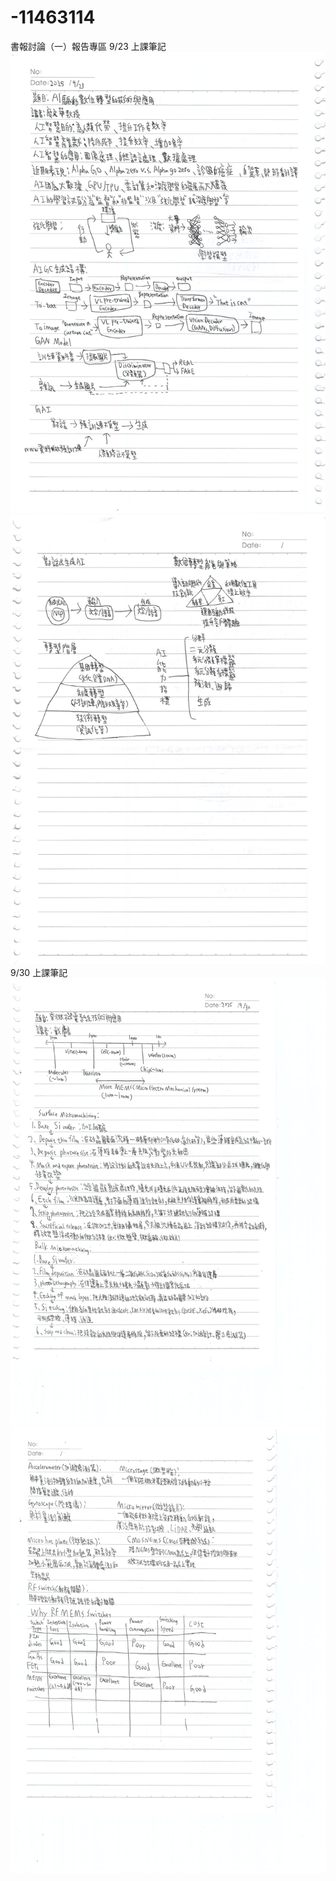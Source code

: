 # -11463114
書報討論（一）報告專區
9/23 上課筆記
![上課筆記](書報討論一/9月23號.png)
![上課筆記](書報討論一/9月23號(2).png)
9/30 上課筆記
![上課筆記](書報討論一/9月30號.png)
![上課筆記](書報討論一/9月30號(2).png)
